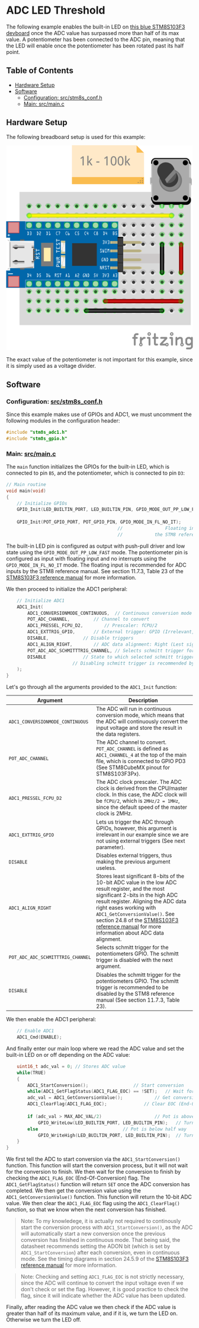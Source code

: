 # ADC LED Threshold <!-- omit in toc -->

The following example enables the built-in LED on [this blue STM8S103F3 devboard](https://www.aliexpress.com/item/1005004514078858.html?spm=a2g0o.productlist.main.7.5b6f20c9INeEUu&algo_pvid=e4ea4e0a-c28e-4b91-895d-2a02f8af5d90&algo_exp_id=e4ea4e0a-c28e-4b91-895d-2a02f8af5d90-3&pdp_ext_f=%7B%22sku_id%22%3A%2212000029432042609%22%7D&pdp_npi=2%40dis%21EUR%211.31%211.31%21%21%21%21%21%40211bf3f116631655842315357d071d%2112000029432042609%21sea&curPageLogUid=TCv6XDktNh7d) once the ADC value has surpassed more than half of its max value. A potentiometer has been connected to the ADC pin, meaning that the LED will enable once the potentiometer has been rotated past its half point.

## Table of Contents <!-- omit in toc -->

- [Hardware Setup](#hardware-setup)
- [Software](#software)
	- [Configuration: src/stm8s_conf.h](#configuration-srcstm8s_confh)
	- [Main: src/main.c](#main-srcmainc)

## Hardware Setup

The following breadboard setup is used for this example:

![setup](docs/setup.png)

The exact value of the potentiometer is not important for this example, since it is simply used as a voltage divider.

## Software

### Configuration: [src/stm8s_conf.h](src/stm8s_conf.h)

Since this example makes use of GPIOs and ADC1, we must uncomment the following modules in the configuration header:

```c
#include "stm8s_adc1.h"
#include "stm8s_gpio.h"
```

### Main: [src/main.c](src/main.c)

The `main` function initializes the GPIOs for the built-in LED, which is connected to pin `B5`, and the potentiometer, which is connected to pin `D3`:

```c
// Main routine
void main(void)
{
	// Initialize GPIOs
	GPIO_Init(LED_BUILTIN_PORT, LED_BUILTIN_PIN, GPIO_MODE_OUT_PP_LOW_FAST);  // Built-in LED: Output with push-pull, low level and 10MHz

	GPIO_Init(POT_GPIO_PORT, POT_GPIO_PIN, GPIO_MODE_IN_FL_NO_IT);		  // Potentiometer: Input with floating input and no interrupts
										  //                Floating input is recommended for ADC inputs by 
										  // 		    the STM8 reference manual (See section 11.7.3, Table 23)
```

The built-in LED pin is configured as output with push-pull driver and low state using the `GPIO_MODE_OUT_PP_LOW_FAST` mode.
The potentiometer pin is configured as input with floating input and no interrupts using the `GPIO_MODE_IN_FL_NO_IT` mode.
The floating input is recommended for ADC inputs by the STM8 reference manual. See section 11.7.3, Table 23 of the [STM8S103F3 reference manual](https://www.st.com/resource/en/reference_manual/cd00190271-stm8s-advanced-arm-based-8-bit-mcus-stmicroelectronics.pdf) for more information.

We then proceed to initialize the ADC1 peripheral:
```c
	// Initialize ADC1
	ADC1_Init(
		ADC1_CONVERSIONMODE_CONTINUOUS,  // Continuous conversion mode
		POT_ADC_CHANNEL,		 // Channel to convert
		ADC1_PRESSEL_FCPU_D2,		 // Prescaler: fCPU/2
		ADC1_EXTTRIG_GPIO,		 // External trigger: GPIO (Irrelevant, as we're disabling the trigger)
		DISABLE, 			 // Disable triggers
		ADC1_ALIGN_RIGHT,		 // ADC data alignment: Right (Lest significant 8 bits are in low register, most significant 2 bits in high register)
		POT_ADC_ADC_SCHMITTTRIG_CHANNEL, // Selects schmitt trigger for channel 4
		DISABLE				 // State to which selected schmitt trigger should be set to
						 // Disabling schmitt trigger is recommended by the STM8 reference manual (See section 11.7.3, Table 23)
	);
}
```

Let's go through all the arguments provided to the `ADC1_Init` function:

| Argument | Description |
| -------- | ----------- |
| `ADC1_CONVERSIONMODE_CONTINUOUS` | The ADC will run in continuous conversion mode, which means that the ADC will continuously convert the input voltage and store the result in the data registers.|
| `POT_ADC_CHANNEL` | The ADC channel to convert. `POT_ADC_CHANNEL` is defined as `ADC1_CHANNEL_4` at the top of the main file, which is connected to GPIO PD3 (See STM8CubeMX pinout for STM8S103F3Px).|
| `ADC1_PRESSEL_FCPU_D2` | The ADC clock prescaler. The ADC clock is derived from the CPU/master clock. In this case, the ADC clock will be `fCPU/2`, which is `2MHz/2 = 1MHz`, since the default speed of the master clock is 2MHz.|
| `ADC1_EXTTRIG_GPIO` | Lets us trigger the ADC through GPIOs, however, this argument is irrelevant in our example since we are not using external triggers (See next parameter). |
| `DISABLE` | Disables external triggers, thus making the previous argument useless. |
| `ADC1_ALIGN_RIGHT` | Stores least significant 8-bits of the 10-bit ADC value in the low ADC result register, and the most significant 2-bits in the high ADC result register. Aligning the ADC data right eases working with `ADC1_GetConversionValue()`. See section 24.8 of the [STM8S103F3 reference manual](https://www.st.com/resource/en/reference_manual/cd00190271-stm8s-advanced-arm-based-8-bit-mcus-stmicroelectronics.pdf) for more information about ADC data alignment. |
|`POT_ADC_ADC_SCHMITTTRIG_CHANNEL`|Selects schmitt trigger for the potentiometers GPIO. The schmitt trigger is disabled with the next argument.|
|`DISABLE`|Disables the schmitt trigger for the potentiometers GPIO. The schmitt trigger is recommended to be disabled by the STM8 reference manual (See section 11.7.3, Table 23).|


We then enable the ADC1 peripheral:
```c
	// Enable ADC1
	ADC1_Cmd(ENABLE);
```

And finally enter our main loop where we read the ADC value and set the built-in LED on or off depending on the ADC value:
```c
	uint16_t adc_val = 0; // Stores ADC value
	while(TRUE)
	{
		ADC1_StartConversion(); 				// Start conversion
		while(ADC1_GetFlagStatus(ADC1_FLAG_EOC) == !SET); 	// Wait for conversion to finish
		adc_val = ADC1_GetConversionValue(); 			// Get conversion value
		ADC1_ClearFlag(ADC1_FLAG_EOC); 				// Clear EOC (End-Of-Conversion) flag
		
		if (adc_val > MAX_ADC_VAL/2)					// Pot is above half way
			GPIO_WriteLow(LED_BUILTIN_PORT, LED_BUILTIN_PIN);	// Turn LED on
		else								// Pot is below half way
			GPIO_WriteHigh(LED_BUILTIN_PORT, LED_BUILTIN_PIN);	// Turn LED off
	}
}
```

We first tell the ADC to start conversion via the `ADC1_StartConversion()` function. This function will start the conversion process, but it will not wait for the conversion to finish. We then wait for the conversion to finish by checking the `ADC1_FLAG_EOC` (End-Of-Conversion) flag. The `ADC1_GetFlagStatus()` function will return `SET` once the ADC conversion has completed. We then get the conversion value using the `ADC1_GetConversionValue()` function. This function will return the 10-bit ADC value. We then clear the `ADC1_FLAG_EOC` flag using the `ADC1_ClearFlag()` function, so that we know when the next conversion has finished.

> Note: To my knowledege, it is actually not required to continously start the conversion process with `ADC1_StartConversion()`, as the ADC will automatically start a new conversion once the previous conversion has finished in continuous mode. That being said, the datasheet recommends setting the ADON bit (which is set by `ADC1_StartConversion`) after each conversion, even in continuous mode. See the timing diagrams in section 24.5.9 of the [STM8S103F3 reference manual](https://www.st.com/resource/en/reference_manual/cd00190271-stm8s-advanced-arm-based-8-bit-mcus-stmicroelectronics.pdf) for more information.

> Note: Checking and setting `ADC1_FLAG_EOC` is not strictly necessary, since the ADC will continue to convert the input voltage even if we don't check or set the flag. However, it is good practice to check the flag, since it will indicate whether the ADC value has been updated.

Finally, after reading the ADC value we then check if the ADC value is greater than half of its maximum value, and if it is, we turn the LED on. Otherwise we turn the LED off.